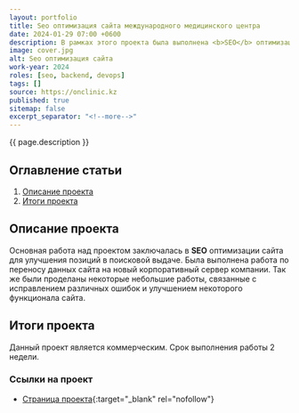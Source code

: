 ```yaml
---
layout: portfolio
title: Seo оптимизация сайта международного медицинского центра
date: 2024-01-29 07:00 +0600
description: В рамках этого проекта была выполнена <b>SEO</b> оптимизация, настройка и перенос сайта на новый сервер.
image: cover.jpg
alt: Seo оптимизация сайта
work-year: 2024
roles: [seo, backend, devops]
tags: []
source: https://onclinic.kz
published: true
sitemap: false
excerpt_separator: "<!--more-->"
---
```


{{ page.description }}

<!--more-->

## <span class="attention">Оглавление</span> статьи

1. [Описание проекта](#intro)
2. [Итоги проекта](#total)

<h2 id="intro"><span class="attention">Описание</span> проекта</h2>

Основная работа над проектом заключалась в **SEO** оптимизации сайта для улучшения позиций в поисковой выдаче. Была выполнена работа по переносу данных сайта на новый корпоративный сервер компании. Так же были проделаны некоторые небольшие работы, связанные с исправлением различных ошибок и улучшением некоторого функционала сайта.

<h2 id="total"><span class="attention">Итоги</span> проекта</h2>

Данный проект является коммерческим. Срок выполнения работы 2 недели.

<h3>Ссылки на проект</h3>

- [Страница проекта](https://onclinic.kz){:target="_blank" rel="nofollow"}
